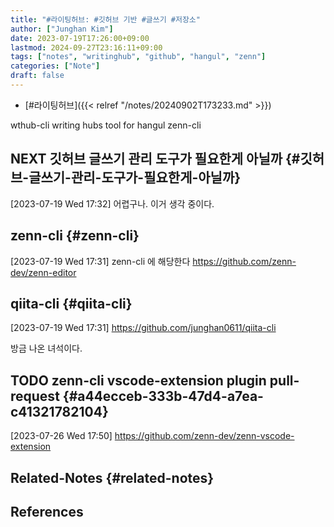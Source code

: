 ```yaml
---
title: "#라이팅허브: #깃허브 기반 #글쓰기 #저장소"
author: ["Junghan Kim"]
date: 2023-07-19T17:26:00+09:00
lastmod: 2024-09-27T23:16:11+09:00
tags: ["notes", "writinghub", "github", "hangul", "zenn"]
categories: ["Note"]
draft: false
---
```


-   [#라이팅허브]({{< relref "/notes/20240902T173233.md" >}})

wthub-cli writing hubs tool for hangul zenn-cli


## <span class="org-todo todo NEXT">NEXT</span> 깃허브 글쓰기 관리 도구가 필요한게 아닐까 {#깃허브-글쓰기-관리-도구가-필요한게-아닐까}

<span class="timestamp-wrapper"><span class="timestamp">[2023-07-19 Wed 17:32]</span></span> 어렵구나. 이거 생각 중이다.


## zenn-cli {#zenn-cli}

<span class="timestamp-wrapper"><span class="timestamp">[2023-07-19 Wed 17:31]</span></span> zenn-cli 에 해당한다 <https://github.com/zenn-dev/zenn-editor>


## qiita-cli {#qiita-cli}

<span class="timestamp-wrapper"><span class="timestamp">[2023-07-19 Wed 17:31]</span></span> <https://github.com/junghan0611/qiita-cli>

방금 나온 녀석이다.


## <span class="org-todo todo TODO">TODO</span> zenn-cli vscode-extension plugin pull-request {#a44ecceb-333b-47d4-a7ea-c41321782104}

<span class="timestamp-wrapper"><span class="timestamp">[2023-07-26 Wed 17:50]</span></span> <https://github.com/zenn-dev/zenn-vscode-extension>


## Related-Notes {#related-notes}

## References

<style>.csl-entry{text-indent: -1.5em; margin-left: 1.5em;}</style><div class="csl-bib-body">
</div>
